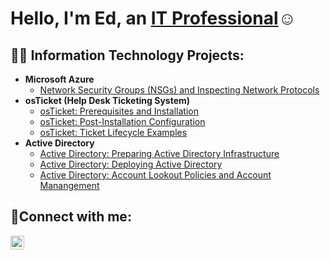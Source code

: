 <h1>Hello, I'm Ed, an <a href="https://linkedin.com/in/ed-latimer-88b917380/">IT Professional</a>☺</h1>

<h2>👨‍💻 Information Technology Projects:</h2>

- <b>Microsoft Azure</b>
  - [Network Security Groups (NSGs) and Inspecting Network Protocols](https://github.com/edjlatimer/azure-network-protocols)
- <b>osTicket (Help Desk Ticketing System)</b>
  - [osTicket: Prerequisites and Installation](https://github.com/edjlatimer/osticket-prereqs)
  - [osTicket: Post-Installation Configuration](https://github.com/edjlatimer/post-install-config)
  - [osTicket: Ticket Lifecycle Examples](https://github.com/edjlatimer/ticket-lifecycle)
- <b>Active Directory</b>
  - [Active Directory: Preparing Active Directory Infrastructure](https://github.com/edjlatimer/Configuring-Active-Directory)
  - [Active Directory: Deploying Active Directory](https://github.com/edjlatimer/Deploying-Active-Directory)
  - [Active Directory: Account Lookout Policies and Account Manangement](https://github.com/edjlatimer/AD-Account-Management)
<h2>🤳Connect with me:</h2>

[<img align="left" alt="Josh | LinkedIn" width="22px" src="https://cdn.jsdelivr.net/npm/simple-icons@v3/icons/linkedin.svg" />][linkedin]



[linkedin]: https://www.linkedin.com/in/ed-latimer-88b917380/
